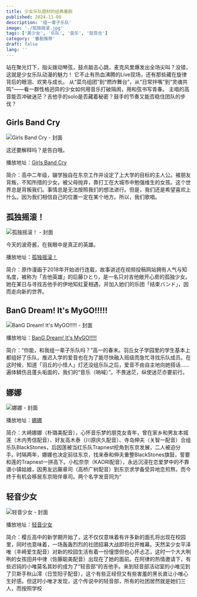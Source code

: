 ```yaml
---
title: 少女乐队题材的经典番剧
published: 2024-11-08
description: '组一辈子乐队'
image: './孤独摇滚.jpg'
tags: ['美少女', '乐队', '音乐', '轻百合']
category: '番剧推荐'
draft: false 
lang: ''
---
```


站在聚光灯下，指尖拨动琴弦，鼓点敲击心跳，麦克风里爆发出全场尖叫？没错，这就是少女乐队动漫的魅力！
它不止有热血沸腾的Live现场，还有那些藏在旋律背后的眼泪、欢笑与成长。
从“菜鸟组团”到“燃炸舞台”，从“日常拌嘴”到“灵魂共鸣”——看一群性格迥异的少女如何用音乐打破隔阂，用和弦书写青春。
主唱的高音能否冲破迷茫？吉他手的solo是否藏着秘密？鼓手的节奏又能否稳住团队的步伐？

## Girls Band Cry

![Girls Band Cry - 封面](https://assets.heimuer.tv/imgs/2019/05/12/4d1e1f4f6c9a431eb76640ea6c70645e.jpg)

这还要解释吗？是告白哦。

播放地址：[Girls Band Cry](https://hmoe.xyz/video/37524)

简介：高中二年级，辍学独自在东京工作并设定了上大学的目标的主人公。被朋友背叛，不知所措的少女。被父母抛弃，靠打工在大城市中勉强维生的女孩。这个世界总是背叛我们。事情总是无法按照我们的想法进行。但是，我们还是希望喜欢上什么。因为我们相信自己的位置一定在某个地方。所以，我们歌唱。



## 孤独摇滚！

![孤独摇滚！ - 封面](https://assets.heimuer.tv/imgs/2019/03/24/a3647c2592b64497bedae9efaa47659c.jpg)

今天的波奇酱，在我眼中是真正的英雄。

播放地址：[孤独摇滚！](https://hmoe.xyz/video/11679)

简介：原作漫画于2018年开始进行连载，故事讲述在视频投稿网站拥有人气与知名度，被称为「吉他英雄」的后藤ひとり，是一名只对吉他敞开心房的孤独少女。她在某日与寻找吉他手的伊地知虹夏相遇，并加入她们的乐团「结束バンド」，因而走向新的世界。



## BanG Dream! It's MyGO!!!!!

![BanG Dream! It's MyGO!!!!! - 封面](https://assets.heimuer.tv/imgs/2019/03/30/40b2e7f973ea4aec8684c134649e7678.jpg)

播放地址：[BanG Dream! It's MyGO!!!!!](https://hmoe.xyz/video/14060)

简介：“你能，和我组一辈子乐队吗？”高一的春末。羽丘女子学园里的学生基本上都组好了乐队，推迟入学的爱音也在为了能尽快融入班级而急忙寻找乐队成员。在这时候，知道「羽丘的小怪人」灯还没组乐队之后，爱音不由自主地向她搭话……遍体鳞伤且蓬头垢面的，我们的“音乐（呐喊）”。不畏迷茫，纵使迷茫亦要前行。


## 娜娜

![娜娜 - 封面](https://assets.heimuer.tv/imgs/2019/03/29/f69af4f275c6460eba906ddee01f1cd8.jpg)

播放地址：[娜娜](https://hmoe.xyz/video/13503)

简介：大崎娜娜（朴璐美配音），心怀音乐梦的朋克女青年，曾在家乡和男友本城莲（木内秀信配音）、好友高木泰（川原庆久配音）、寺岛伸夫（关智一配音）合组乐队BlackStones，后因莲被当红乐队Trapnest挖角到东京发展，二人被迫分手。时隔两年，娜娜也决定前往东京，找来泰和伸夫重整BlackStones旗鼓，誓要和莲的Trapnest一拼高下。小松奈奈（KAORI配音），永远沉浸在恋爱梦中的不靠谱小镇姑娘，因男友远藤章司（高桥广树配音）到东京求学备受异地恋煎熬，而今终于有机会移居东京陪伴章司。两个名字发音同为“

## 轻音少女

![轻音少女 - 封面](https://assets.heimuer.tv/imgs/2019/03/29/91ed004db9974aceb95e115e4337c572.jpg)

播放地址：[轻音少女](https://hmoe.xyz/video/13317)

简介：樱丘高中的新学期开始了，这不仅仅意味着有许多新的面孔将出现在校园里，同时也意味着，一场轰轰烈烈的社团招募大战即将拉开帷幕。天然呆少女平泽唯（丰崎爱生配音）对新的校园生活有着一份憧憬但也心怀忐忑，这时一个大大咧咧的女孩田井中律（佐藤聪美配音）出现在了她的面前。在阿律的热情邀请下，有些迟钝的小唯莫名其妙的成为了“轻音部”的吉他手。来到轻音部活动室的小唯见到了贝斯手秋山澪（日笠阳子配音），这个有些正经但又有些害羞的黑长直让小唯心生好感。但这时小唯才发现，这个传说中的轻音部，所有的社团居然就是她们三人，而按照学校
